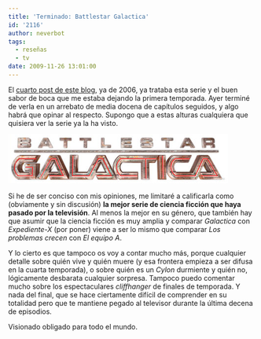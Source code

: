 ```yaml
---
title: 'Terminado: Battlestar Galactica'
id: '2116'
author: neverbot
tags:
  - reseñas
  - tv
date: 2009-11-26 13:01:00
---
```


El [cuarto post de este blog](/battlestar-galactica/), ya de 2006, ya trataba esta serie y el buen sabor de boca que me estaba dejando la primera temporada. Ayer terminé de verla en un arrebato de media docena de capítulos seguidos, y algo habrá que opinar al respecto. Supongo que a estas alturas cualquiera que quisiera ver la serie ya la ha visto.

![Captura de pantalla 2009-11-26 a las 12.58.18.png](./terminado-battlestar-galactica/Captura-de-pantalla-2009-11-26-a-las-12.58.18.png)

Si he de ser conciso con mis opiniones, me limitaré a calificarla como (obviamente y sin discusión) **la mejor serie de ciencia ficción que haya pasado por la televisión**. Al menos la mejor en su género, que también hay que asumir que la ciencia ficción es muy amplia y comparar _Galactica_ con _Expediente-X_ (por poner) viene a ser lo mismo que comparar _Los problemas crecen_ con _El equipo A_.

Y lo cierto es que tampoco os voy a contar mucho más, porque cualquier detalle sobre quién vive y quién muere (y esa frontera empieza a ser difusa en la cuarta temporada), o sobre quién es un _Cylon_ durmiente y quién no, lógicamente desbarata cualquier sorpresa. Tampoco puedo comentar mucho sobre los espectaculares _cliffhanger_ de finales de temporada. Y nada del final, que se hace ciertamente difícil de comprender en su totalidad pero que te mantiene pegado al televisor durante la última decena de episodios.

Visionado obligado para todo el mundo.